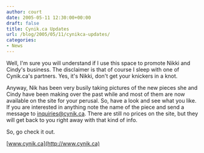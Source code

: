 ```yaml
---
author: court
date: 2005-05-11 12:30:00+00:00
draft: false
title: Cynik.ca Updates
url: /blog/2005/05/11/cynikca-updates/
categories:
- News
---
```


Well, I'm sure you will understand if I use this space to promote Nikki and Cindy's business.  The disclaimer is that of course I sleep with one of Cynik.ca's partners.  Yes, it's Nikki, don't get your knickers in a knot.

Anyway, Nik has been very busily taking pictures of the new pieces she and Cindy have been making over the past while and most of them are now available on the site for your perusal.  So, have a look and see what you like.  If you are interested in anything note the name of the piece and send a message to inquiries@cynik.ca.  There are still no prices on the site, but they will get back to you right away with that kind of info.  

So, go check it out.

[www.cynik.ca](http://www.cynik.ca)
